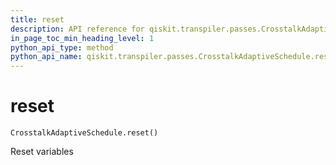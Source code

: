 ```yaml
---
title: reset
description: API reference for qiskit.transpiler.passes.CrosstalkAdaptiveSchedule.reset
in_page_toc_min_heading_level: 1
python_api_type: method
python_api_name: qiskit.transpiler.passes.CrosstalkAdaptiveSchedule.reset
---
```


# reset

<span id="qiskit.transpiler.passes.CrosstalkAdaptiveSchedule.reset" />

`CrosstalkAdaptiveSchedule.reset()`

Reset variables

